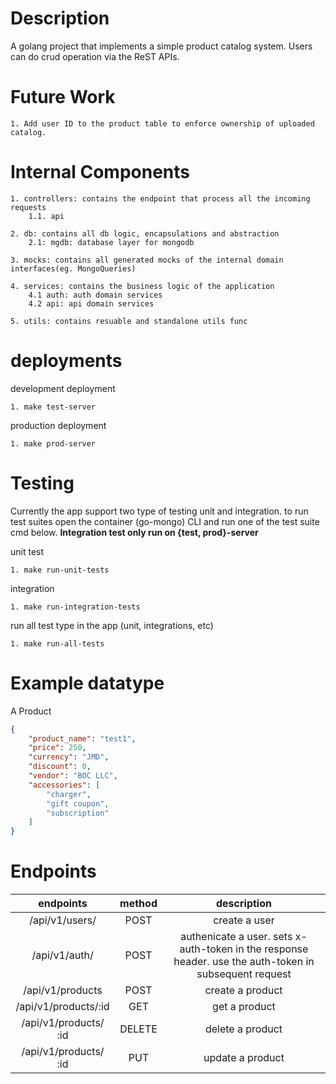# Description
 A golang project that implements a simple product catalog system. Users can do crud operation via the ReST APIs.

# Future Work
    1. Add user ID to the product table to enforce ownership of uploaded catalog.

# Internal Components
    1. controllers: contains the endpoint that process all the incoming requests
        1.1. api

    2. db: contains all db logic, encapsulations and abstraction
        2.1: mgdb: database layer for mongodb

    3. mocks: contains all generated mocks of the internal domain interfaces(eg. MongoQueries) 

    4. services: contains the business logic of the application
        4.1 auth: auth domain services
        4.2 api: api domain services
        
    5. utils: contains resuable and standalone utils func 

# deployments
development deployment
    
    1. make test-server

production deployment

    1. make prod-server

# Testing
Currently the app support two type of testing unit and integration. to run test suites open the container (go-mongo) CLI and run one of the test suite cmd below. **Integration test only run on {test, prod}-server**

unit test

    1. make run-unit-tests

integration

    1. make run-integration-tests

run all test type in the app (unit, integrations, etc)

    1. make run-all-tests


# Example datatype

A  Product

``` json
{
    "product_name": "test1",
    "price": 250,
    "currency": "JMD",
    "discount": 0,
    "vendor": "BOC LLC",
    "accessories": [
        "charger",
        "gift coupon",
        "subscription"
    ]
}
```

# Endpoints

|       endpoints       | method |                                               description                                              |
|:---------------------:|:------:|:------------------------------------------------------------------------------------------------------:|
| /api/v1/users/        | POST   | create a user                                                                                          |
| /api/v1/auth/         | POST   | authenicate a user. sets x-auth-token in the response header. use the auth-token in subsequent request |
| /api/v1/products      | POST   | create a product                                                                    |
| /api/v1/products/:id  | GET    | get a product                                                                                          |
| /api/v1/products/ :id | DELETE | delete a product                                                
|/api/v1/products/ :id | PUT | update a product                                                                                       |

